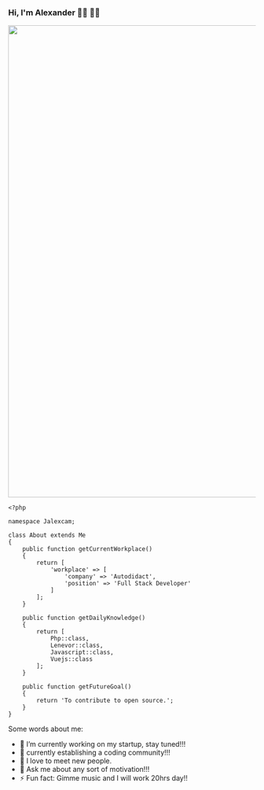### Hi, I'm Alexander 👋🏼 👦🏻

<img src="https://www.startpage.com/av/proxy-image?piurl=https%3A%2F%2Fencrypted-tbn0.gstatic.com%2Fimages%3Fq%3Dtbn%3AANd9GcQH0Z_iaVJaW_oNWtpPweIzCthbOgd9V1c3HrTlrpMBWIsyqcwA%26s&sp=1612932954T1dacf652fa87a73a2cdcd1d2018401b850a808108e16fdf1d5108da42bfd68d3" style="width: 100vw" />

```
<?php

namespace Jalexcam;

class About extends Me
{
    public function getCurrentWorkplace()
    {
        return [
            'workplace' => [
                'company' => 'Autodidact',
                'position' => 'Full Stack Developer'
            ]        
        ];
    }
    
    public function getDailyKnowledge()
    {
        return [
            Php::class,
            Lenevor::class,
            Javascript::class,
            Vuejs::class
        ];
    }
    
    public function getFutureGoal()
    {
        return 'To contribute to open source.';
    }
}

```

<!--
**jalexcam/jalexcam** is a ✨ _special_ ✨ repository because its `README.md` (this file) appears on your GitHub profile.
-->

Some words about me:

- 🔭 I’m currently working on my startup, stay tuned!!!
- 🌱 currently establishing a coding community!!!
- 👯 I love to meet new people.
- 💬 Ask me about any sort of motivation!!!
- ⚡ Fun fact: Gimme music and I will work 20hrs day!!
